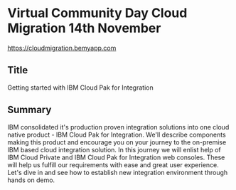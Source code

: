 # Virtual Community Day Cloud Migration 14th November

https://cloudmigration.bemyapp.com


## Title

Getting started with IBM Cloud Pak for Integration

## Summary

IBM consolidated it's production proven integration solutions into one cloud
native product - IBM Cloud Pak for Integration.
We'll describe components making this product and encourage you on your journey
to the on-premise IBM based cloud integration solution. In this journey we will
enlist help of IBM Cloud Private and IBM Cloud Pak for Integration web consoles.
These will help us fulfill our requirements with ease and great user experience.
Let's dive in and see how to establish new integration environment through hands
on demo.
